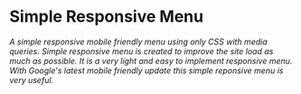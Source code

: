 # Simple Responsive Menu
<em>A simple responsive mobile friendly menu using only CSS with media queries. Simple responsive menu is created to improve the site load as much as possible. It is a very light and easy to implement responsive menu. With Google's latest mobile friendly update this simple reponsive menu is very useful. <em>